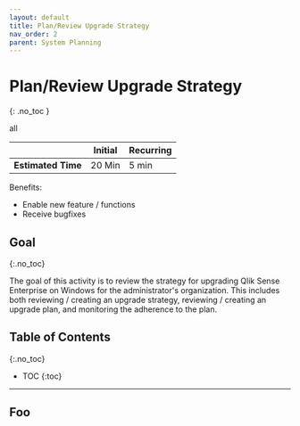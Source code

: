 ```yaml
---
layout: default
title: Plan/Review Upgrade Strategy
nav_order: 2
parent: System Planning
---
```


# Plan/Review Upgrade Strategy
{: .no_toc }

<span class="label all">all</span>

|                                  		                  | Initial | Recurring |
|---------------------------------------------------------|---------|-----------|
| <i class="far fa-clock fa-sm"></i> **Estimated Time**   | 20 Min  | 5 min     |

Benefits:

  - Enable new feature / functions
  - Receive bugfixes

## Goal
{:.no_toc}

The goal of this activity is to review the strategy for upgrading Qlik Sense Enterprise on Windows for the administrator's organization. This includes both reviewing / creating an upgrade strategy, reviewing / creating an upgrade plan, and monitoring the adherence to the plan.

## Table of Contents
{:.no_toc}

* TOC
{:toc}

-------------------------


## Foo

